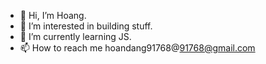 - 👋 Hi, I’m Hoang.
- 👀 I’m interested in building stuff.
- 🌱 I’m currently learning JS.
- 📫 How to reach me hoandang91768@91768@gmail.com


